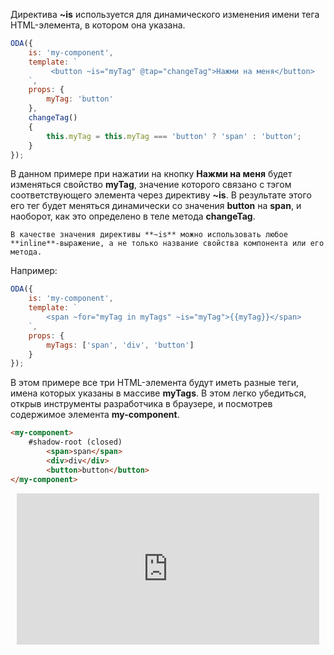 Директива **~is** используется для динамического изменения имени тега HTML-элемента, в котором она указана.

```javascript _run_line_edit_[my-component.js]
ODA({
    is: 'my-component',
    template: `
         <button ~is="myTag" @tap="changeTag">Нажми на меня</button>
    `,
    props: {
        myTag: 'button'
    },
    changeTag()
    {
        this.myTag = this.myTag === 'button' ? 'span' : 'button';
    }
});
```

В данном примере при нажатии на кнопку **Нажми на меня** будет изменяться свойство **myTag**, значение которого связано с тэгом соответствующего элемента через директиву **~is**. В результате этого его тег будет меняться динамически со значения **button** на **span**, и наоборот, как это определено в теле метода **changeTag**.

``` info_md
В качестве значения директивы **~is** можно использовать любое **inline**-выражение, а не только название свойства компонента или его метода.
```

Например:

```javascript _run_line_edit_[my-component.js]
ODA({
    is: 'my-component',
    template: `
        <span ~for="myTag in myTags" ~is="myTag">{{myTag}}</span>
    `,
    props: {
        myTags: ['span', 'div', 'button']
    }
});
```

В этом примере все три HTML-элемента будут иметь разные теги, имена которых указаны в массиве **myTags**. В этом легко убедиться, открыв инструменты разработчика в браузере, и посмотрев содержимое элемента **my-component**.

```html
<my-component>
    #shadow-root (closed)
        <span>span</span>
        <div>div</div>
        <button>button</button>
</my-component>
```

<div style="position:relative;padding-bottom:48%; margin:10px">
    <iframe src="https://www.youtube.com/embed/JF3Ugvs_6I0?start=0" frameborder="0" allow="accelerometer; autoplay; encrypted-media; gyroscope; picture-in-picture" allowfullscreen 
    	style="position:absolute;width:100%;height:100%;"></iframe>
</div>
